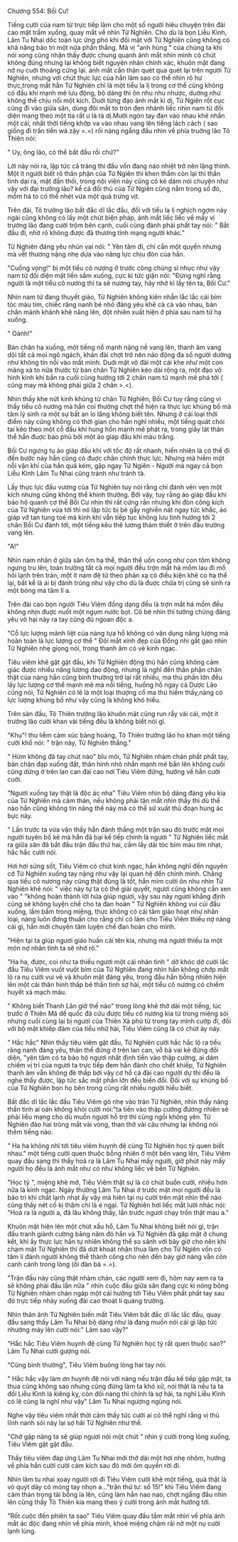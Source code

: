 




Chương 554: Bối Cư!


Tiếng cười của nam tử trực tiếp làm cho một số người hiêu chuyện trên đài cao mặt trầm xuống, quay mắt về nhìn Tử Nghiên. Cho dù là bọn Liễu Kình, Lâm Tu Nhai dốc toàn lực ứng phó khi đối mặt với Tử Nghiên cũng không có khả năng bảo trì một nửa phần thắng. Mà vị "anh hùng " của chúng ta khi nói xong cũng nhận thấy được chung quanh ánh mắt nhìn mình có chút không đúng nhưng lại không biết nguyên nhân chính xác, khuôn mặt đang nở nụ cuời thoáng cứng lại. ánh mắt cẩn thận quét qua quét lại trên người Tử Nghiên, nhưng với chút thực lực của hắn làm sao có thể nhìn rõ hư thực,trong mắt hắn Tử Nghiên chỉ là một tiểu la lị trong cơ thể cũng không có đấu khí mạnh mẽ lưu động, bộ dáng thì ôn nhu nhu nhược, duờng như không thể chịu nổi một kích. Duới từng đạo ánh mắt kì dị, Tử Ngiên rốt cục cũng đi vào giữa sân, dùng đôi mắt to tròn đen nhánh liếc nhìn nam tử đối diện mang theo một tia rất ư là tà dị.Mười ngón tay đan vào nhau khẽ nhấn một cái, nhất thời tiếng khớp va vào nhau vang lên tiếng lách cách ( sao giống đi trấn tiền wá zậy =.=) rồi nàng ngẩng đầu nhìn về phía truởng lão Tô Thiên nói:

" Uy, ông lão, có thể bắt đầu rồi chứ?"

Lời này nói ra, lập tức cả tràng thi đấu vốn đang náo nhiệt trở nên lặng thinh. Một ít người biết rõ thân phận của Tử Ngiên thì khen thầm còn lại thì thần tình dại ra, mặt đần thối, trong nội viện này cũng có kẻ dám nói chuyện như vậy với đại trưởng lão? kể cả đối thủ của Tử Ngiên cũng nằm trong số đó, mồm há to có thể nhét vừa một quả trứng vịt.

Trên đài, Tô trưởng lão bất đắc dĩ lắc đầu, đối với tiểu la lị nghịch ngợm này ngài cũng không có lấy một chút biện pháp, ánh mắt liếc liếc về mấy vị trưởng lão đang cười trộm bên cạnh, cuối cùng đành phải phất tay nói: " Bắt đầu đi, nhớ rõ không được đả thương tính mạng người khác."

Tử Nghiên đáng yêu nhún vai nói: " Yên tâm đi, chỉ cần một quyền nhưng mà vết thương nặng nhẹ dựa vào năng lực chịu đòn của hắn.

"Cuồng vọng!" bị một tiểu cô nương ở trước công chúng sỉ nhục như vậy nam tử đối diện mặt liền sầm xuống, cực kì tức giận nói: "Đừng nghĩ rằng người là một tiểu cô nương thì ta sẽ nương tay, hãy nhớ kĩ lấy tên ta, Bối Cư."

Nhìn nam tử đang thuyết giáo, Tử Nghiên không kiên nhẫn lắc lắc cái bím tóc màu tím, chiếc răng nanh bé nhỏ đáng yêu khẽ cà cà vào nhau, bàn chân mảnh khảnh khẽ nâng lên, đột nhiên xuất hiện ở phía sau nam tử hạ xuống.

" Oành!"

Bàn chân hạ xuống, một tiếng nổ mạnh nặng nề vang lên, thanh âm vang dội tất cả mọi ngõ ngách, khán đài chợt trở nên náo động đa số người dường như không tin nổi vào mắt mình. Duới mặt võ đài một cái khe như một con mãng xà to nữa thước từ bàn chân Tử Nghiên kéo dài rộng ra, một đạo vô hình kình khí bắn ra cuối cũng hướng tới 2 chân nam tử mạnh mẽ phá tới ( cũng may mà không phải giữa 2 chân >.<).

Nhìn thấy khe nứt kinh khủng từ chân Tử Nghiên, Bối Cư tuy rằng cũng vì thấy tiểu cô nương mà hắn coi thường chợt thể hiện ra thực lực khủng bố mà tâm lý sinh ra một sự bất an lo lắng không biết tên. Nhưng ở cái loại thời điểm này cũng không có thời gian cho hắn nghĩ nhiều, một tiếng quát chói tai kéo theo một cỗ đấu khí hung hồn mạnh mẽ phát ra, trong giây lát thân thể hắn đuợc bao phủ bởi một áo giáp đấu khí màu trắng.

Bối Cư ngưng tụ áo giáp đấu khí với tốc độ rất nhanh, hiển nhiên là có thể đi đến bước này hắn cũng có đuợc chân chính thực lực. Nhưng mà hiềm một nỗi vận khí của hắn quá kém, gặp ngay Tử Ngiên - Người mà ngay cả bọn Liễu Kình Lâm Tu Nhai cũng tránh như tránh tà.

Lấy thực lực đấu vương của Tử Nghiên tuy nói rằng chỉ đánh vẻn vẹn một kích nhưng cũng không thể khinh thường. Bởi vậy, tuy rằng áo giáp đấu khí bảo hộ quanh cơ thể Bối Cư nhìn thì rất cứng rắn nhưng khi đòn công kích của Tử Nghiên vừa tới thì nó lập tức bị bẻ gẫy nghiền nát ngay tức khắc, áo giáp vỡ tan tung toé mà kình khí vẫn tiếp tục không lưu tình hướng tới 2 chân Bối Cư đánh tới, một tiếng kêu thê lương thảm thiết ở trên đấu trường vang lên.

"A!"

Nhìn nam nhân ở giữa sân ôm hạ thể, thân thể uốn cong như con tôm không ngưng tru lên, toàn trường tất cả mọi người đều trợn mắt há mồm lau đi mồ hôi lạnh trên trán, một ít nam đệ tử theo phản xạ có điều kiện khẽ co hạ thể lại, bất kể là ai bị đánh trúng như vậy cho dù là đuợc chữa trị cũng sẽ sinh ra một bóng ma tâm lí a.

Trên đài cao bọn người Tiêu Viêm đồng dạng đều là trợn mắt há mồm đều không nhịn đuợc nuốt một ngụm nước bọt. Cô bé nhìn thì tưởng chừng đáng yêu vô hại này ra tay cũng đủ ngoan độc a.

"Cỗ lực lượng mãnh liệt của nàng tựa hồ không có vận dụng năng lượng mà hoàn toàn là lực lượng cơ thể " Đôi mắt xinh đẹp của Đổng nhi gắt gao nhìn Tử Nghiên nhẹ giọng nói, trong thanh âm có vẻ kinh ngạc.

Tiêu viêm khẽ gật gật đầu, khi Tử Nghiên động thủ hắn cũng không cảm giác được nhiều năng lương dao động, nhưng là nghĩ đến thân phận chân thật của nàng hắn cũng bình thường trở lại rất nhiều, ma thú phần lớn đều lấy lực lượng cơ thể mạnh mẽ mà nổi tiếng, huống hồ ngay cả Dược Lão cũng nói, Tử Nghiên có lẽ là một loại thượng cổ ma thú hiếm thấy,nàng có lực lượng khủng bố như vậy cũng là không khó hiểu.

Trên sàn đấu, Tô Thiên trưởng lão khuôn mặt cũng run rẩy vài cái, một ít trưởng lão cười khan vài tiếng đều là không biết nói gì.

"Khụ"! thu liễm cảm xúc bàng hoàng, Tô Thiên trưởng lão ho khan một tiếng cười khổ nói: " trận này, Tử Nghiên thắng."

" Hừm không đã tay chút nào" bĩu môi, Tử Nghiên nhàm chán phất phất tay, bàn chân đạp xuống đất, thân hình nhỏ nhắn mạnh mẽ bắn lên không cuối cũng dừng ở trên lan can đài cao nơi Tiêu Viêm đứng, hướng về hắn cười cuời.

"Ngươi xuống tay thật là độc ác nha" Tiêu Viêm nhìn bộ dáng đáng yêu kia của Tử Nghiên mà cảm thán, nếu không phải tận mắt nhìn thấy thì dù thế nào hắn cũng không tin nàng thế này mà có thể sử xuất thủ đoạn hung ác bực này.

" Lần trước ta vừa vặn thấy hắn đánh thắng một trận sau đó trước mặt mọi người tuyên bố kẻ mà hắn đả bại kế tiếp chính là ngươi " Tử Nghiên liếc mắt ra giữa sân đã bắt đầu trận đấu thứ hai, cầm lấy dải tóc bím màu tím nhạt, hắc hắc cười nói.

Hơi hơi sửng sốt, Tiêu Viêm có chút kinh ngạc, hắn không nghĩ đến nguyên cớ Tử Nghiên xuống tay nặng như vậy lại quan hệ đến chính mình. Chẳng qua tiểu cô nương này cũng thật đúng là tốt, hắn mỉm cười ôn nhu nhìn Tử Nghiên khẽ nói: " việc này tự ta có thể giải quyết, ngươi cũng không cần xen vào " "không hoàn thành lời hứa giúp ngươi, vậy sau này ngươi khẳng định cũng sẽ không luyện chế cho ta đan hoàn " Tử Nghiên không vui cúi đầu xuống, lầm bầm trong miệng, thực không có cái tâm giảo hoạt như nhân loại, nàng luôn đơng thuần cho rằng chỉ có làm cho Tiêu Viêm thiếu nợ nàng cái gì, hắn mới chuyên tâm luyện chế đan hoàn cho mình.

"Hiện tại ta giúp ngươi giáo huấn cái tên kia, nhưng mà ngươi thiếu ta một món nợ nhân tình ta sẽ nhớ rõ."

"Ha ha, được, coi như ta thiếu ngươi một cái nhân tình " dở khóc dở cười lắc đầu Tiêu Viêm vuốt vuốt bím của Tử Nghiên đang nhìn hắn không chớp mắt lộ ra nụ cười vui vẻ và khuôn mặt đáng yêu, trong đầu hắn bỗng nhiên hiện lên một cái thân hình thấp bé thần tình sợ hãi, một tiểu cô nương có chiếm huyết xà mạch máu.

" Không biết Thanh Lân giờ thế nào" trong lòng khẽ thở dài một tiếng, lúc trước ở Thiên Mã đế quốc đã cứu được tiểu cô nương kia từ trong miệng sói nhưng cuối cùng lại bị ngươi của Thiên Xà phủ từ trong tay mình cướp đi, đối với bộ mặt khiếp đảm của tiểu nhữ hài, Tiêu Viêm cũng là có chút áy náy.

" Hắc hắc" Nhìn thầy tiêu viêm gật đầu, Tử Nghiên cười hắc hắc lộ ra tiểu răng nanh đáng yêu, thân thể đứng ở trên lan can, vỗ bả vai kẻ đứng đối diện, "yên tâm có ta bảo hộ ngươi nhất định tiến vào thập cường, ai dám chiếm vị trí của ngươi ta trực tiếp đem hắn đánh cho chết khiếp, Tử Nghiên thanh âm vẫn không đè thấp bởi vậy cơ hồ cả đài cao người dự thi đều là nghe thấy được, lập tức sắc mặt phần lớn đều biến đổi. Đối với sự khủng bố của Tử Nghiên bọn họ bên trong cũng rất nhiều người hiểu biết.

Bất đắc dĩ lắc lắc đầu Tiêu Viêm gõ nhẹ vào trán Tử Nghiên, nhìn thấy nàng thần tình ai oán không khỏi cười nói:"ta tiến vào thập cường đương nhiên sẽ phải liều mạng cho dù muốn ngươi hỗ trợ thì cũng ngồi không yên. Tử Nghiên đảo hai tròng mắt vài vòng, than thở vài câu nhưng lại không nói thêm tiếng nào.

" Ha ha không nhĩ tới tiêu viêm huynh đệ cùng Tử Nghiên học tỷ quen biết nhau." một tiếng cười quen thuộc bỗng nhiên ở một bên vang lên, Tiêu Viêm quay đầu sang thì thấy hoá ra là Lâm Tu Nhai mấy người, giờ phút này mấy người họ đều là ánh mắt như có như không liếc về bên Tử Nghiên.

"Học tỷ ", miệng khẽ mở, Tiêu Viêm thật sự là có chút buồn cười, nhiều hơn nữa là kinh ngạc. Ngày thường Lâm Tu Nhai ở trước mặt mọi người đều là bảo trì khí chất lạnh nhạt ấy vậy mà hiên tại nụ cười trên mặt nhìn thế nào cũng thấy nét cố kị thậm chí là e ngại. Tử Nghiên hơi liếc mắt lười nhác nói: "Hoá ra là người a, đã lâu không thấy, lần trước ngươi chạy trốn thật mau a."

Khuôn mặt hiện lên một chút xấu hổ, Lâm Tu Nhai không biết nói gì, trận đấu tranh giành cường bảng năm đó hắn và Tử Nghiên đã găp mặt ở chung kết, khi ấy thực lực hắn tự nhiên không thể so sánh với bây giờ cho nên khi chạm mặt Tử Nghiên thì đã dứt khoát nhận thua làm cho Tử Ngiên vốn có tâm lí đánh người không thể thành công cho nên đến bay giờ nàng vẫn còn canh cánh trong lòng (ôi đàn bà =.=).

"Trận đấu này cũng thật nhàm chán, các người xem đi, hôm nay xem ra ta sẽ không phải đấu lần nữa " nhìn cuộc đấu giữa sân đang cực kì nóng bỏng Tử Nghiên nhàm chán ngáp một cái hướng tới Tiêu Viêm phất phất tay sau đó trực tiếp nhảy xuống đài cao thoát li quảng trường.

Nhìn thân ảnh Tử Nghiên biến mất Tiêu Viêm bất đắc dĩ lắc lắc đầu, quay đầu sang thấy Lâm Tu Nhai bộ dáng như là đang muốn nói cái gì lập tức nhướng mày lên cười nói:" Làm sao vậy?"

"Hắc hắc Tiêu Viêm huynh đệ cùng Tử Nghiên học tỷ rất quen thuộc sao?" Lâm Tu Nhai cười gượng nói.

"Cũng bình thường", Tiêu Viêm buông lỏng hai tay nói.

" Hắc hắc vậy làm ơn huynh đệ nói với nàng nếu trận đầu kế tiếp gặp mặt, ta thua cũng không sao nhưng cũng đừng làm ta khó xử, nói thật là nếu ta ta đối Liễu Kình là kiêng kỵ, còn đối nàng thì chính là sợ hãi, ta nghĩ Liễu Kình có lẽ cũng là nghĩ như vậy" Lâm Tu Nhai ngượng ngùng nói.

Nghe vậy tiêu viêm nhất thời cảm thấy tức cười ai có thể nghĩ rằng vị thủ lĩnh nanh sói này lại sợ hãi Tử Nghiên như thế.

"Chờ gặp nàng ta sẽ giúp ngươi nói một chút " nhìn ý cười trong lòng xuống, Tiêu Viêm gật gật đầu.

Thấy tiêu viêm đáp ứng Lâm Tu Nhai mới thở dài một hơi nhẹ nhõm, hướng về phía hắn cười cười cảm kích sau đó mới ôm quyền rời đi.

Nhìn lâm tu nhai xoay người rời đi Tiêu Viêm cười khẽ một tiếng, quả thật là vỏ quýt dày có móng tay nhọn a…"trận thứ tư: số 15!" khi Tiêu Viêm đang cảm thán trọng tài bỗng la lên, cũng làm hắn nao nao, chợt ngẩng đầu nhìn lên cũng thấy Tô Thiên kia mang theo ý cười trong ánh mắt hướng tới.

"Rốt cuộc đến phiên ta sao" Tiêu Viêm quay đầu tầm mắt nhìn về phía ánh mắt ác độc đang nhìn về phía mình, khoé miệng chậm rãi nở một nụ cười lạnh lùng.




